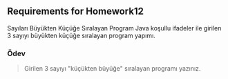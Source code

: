## Requirements for Homework12

Sayıları Büyükten Küçüğe Sıralayan Program
Java koşullu ifadeler ile girilen 3 sayıyı büyükten küçüğe sıralayan program yapımı.

### Ödev

> Girilen 3 sayıyı "küçükten büyüğe" sıralayan programı yazınız.
